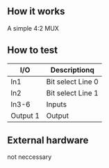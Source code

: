 <!---

This file is used to generate your project datasheet. Please fill in the information below and delete any unused
sections.

You can also include images in this folder and reference them in the markdown. Each image must be less than
512 kb in size, and the combined size of all images must be less than 1 MB.
-->

## How it works

A simple 4:2 MUX

## How to test

|I/O|Descriptionq        |
|---|--------------------|
|In1| Bit select Line 0  |
|In2| Bit select Line 1  |
|In3-6| Inputs           |
|Output 1| Output        |

## External hardware

not neccessary
